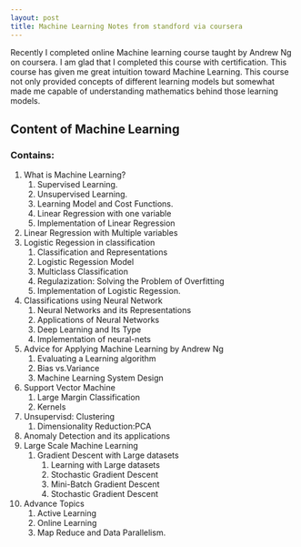 ```yaml
---
layout: post
title: Machine Learning Notes from standford via coursera
---
```

Recently I completed online Machine learning course taught by Andrew Ng on coursera. I am glad that I completed this course with certification. This course has given me great intuition toward Machine Learning. This course not only provided concepts of different learning models but somewhat made me capable of understanding mathematics  behind those learning models.



## Content of Machine Learning

### Contains:
1. What is Machine Learning?
      1.   Supervised Learning.
      2.   Unsupervised Learning.
      3.   Learning Model and Cost Functions.
      4.   Linear Regression with one variable
      5.   Implementation of Linear Regression
2. Linear Regression with Multiple variables
3. Logistic Regession in classification
      1. Classification and Representations
      2. Logistic Regession Model
      3. Multiclass Classification
      4. Regulazization: Solving the Problem of Overfitting
      5. Implementation of Logistic Regession.
4. Classifications using Neural Network
      1. Neural Networks and its Representations
      2. Applications of Neural Networks
      3. Deep Learning and Its Type
      4. Implementation of neural-nets
5. Advice for Applying Machine Learning by Andrew Ng
      1. Evaluating a Learning algorithm
      2. Bias vs.Variance
      3. Machine Learning System Design
6. Support Vector Machine
      1. Large Margin Classification
      2. Kernels
7. Unsupervisd: Clustering
      1. Dimensionality Reduction:PCA
8. Anomaly Detection and its applications
9. Large Scale Machine Learning
      1. Gradient Descent with Large datasets
          1. Learning with Large datasets
          2. Stochastic Gradient Descent
          3. Mini-Batch Gradient Descent
          4. Stochastic Gradient Descent
10. Advance Topics
      1. Active Learning
      2. Online Learning
      3. Map Reduce and Data Parallelism.          

